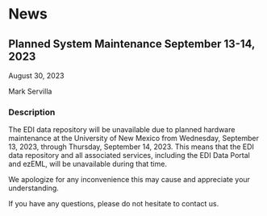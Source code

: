# News

## Planned System Maintenance September 13-14, 2023

August 30, 2023

Mark Servilla

### Description

The EDI data repository will be unavailable due to planned hardware maintenance at the University of New Mexico from Wednesday, September 13, 2023, through Thursday, September 14, 2023. This means that the EDI data repository and all associated services, including the EDI Data Portal and ezEML, will be unavailable during that time.

We apologize for any inconvenience this may cause and appreciate your understanding.

If you have any questions, please do not hesitate to contact us.

<!-- News -->